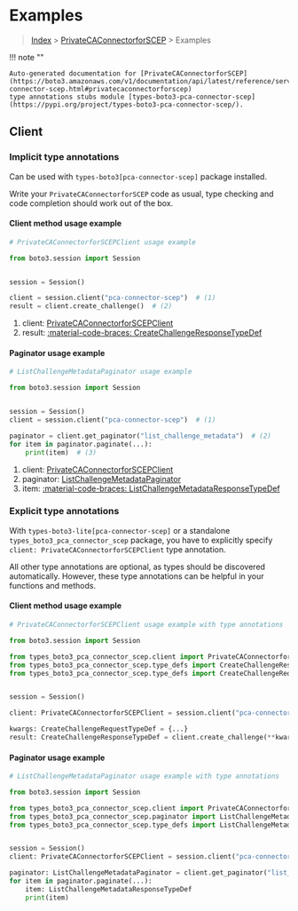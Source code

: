 # Examples

> [Index](../README.md) > [PrivateCAConnectorforSCEP](./README.md) > Examples

!!! note ""

    Auto-generated documentation for [PrivateCAConnectorforSCEP](https://boto3.amazonaws.com/v1/documentation/api/latest/reference/services/pca-connector-scep.html#privatecaconnectorforscep)
    type annotations stubs module [types-boto3-pca-connector-scep](https://pypi.org/project/types-boto3-pca-connector-scep/).

## Client

### Implicit type annotations

Can be used with `types-boto3[pca-connector-scep]` package installed.

Write your `PrivateCAConnectorforSCEP` code as usual,
type checking and code completion should work out of the box.


#### Client method usage example

```python
# PrivateCAConnectorforSCEPClient usage example

from boto3.session import Session


session = Session()

client = session.client("pca-connector-scep")  # (1)
result = client.create_challenge()  # (2)
```

1. client: [PrivateCAConnectorforSCEPClient](./client.md)
2. result: [:material-code-braces: CreateChallengeResponseTypeDef](./type_defs.md#createchallengeresponsetypedef)



#### Paginator usage example

```python
# ListChallengeMetadataPaginator usage example

from boto3.session import Session


session = Session()
client = session.client("pca-connector-scep")  # (1)

paginator = client.get_paginator("list_challenge_metadata")  # (2)
for item in paginator.paginate(...):
    print(item)  # (3)
```

1. client: [PrivateCAConnectorforSCEPClient](./client.md)
2. paginator: [ListChallengeMetadataPaginator](./paginators.md#listchallengemetadatapaginator)
3. item: [:material-code-braces: ListChallengeMetadataResponseTypeDef](./type_defs.md#listchallengemetadataresponsetypedef)




### Explicit type annotations

With `types-boto3-lite[pca-connector-scep]`
or a standalone `types_boto3_pca_connector_scep` package, you have to explicitly specify `client: PrivateCAConnectorforSCEPClient` type annotation.

All other type annotations are optional, as types should be discovered automatically.
However, these type annotations can be helpful in your functions and methods.


#### Client method usage example

```python
# PrivateCAConnectorforSCEPClient usage example with type annotations

from boto3.session import Session

from types_boto3_pca_connector_scep.client import PrivateCAConnectorforSCEPClient
from types_boto3_pca_connector_scep.type_defs import CreateChallengeResponseTypeDef
from types_boto3_pca_connector_scep.type_defs import CreateChallengeRequestTypeDef


session = Session()

client: PrivateCAConnectorforSCEPClient = session.client("pca-connector-scep")

kwargs: CreateChallengeRequestTypeDef = {...}
result: CreateChallengeResponseTypeDef = client.create_challenge(**kwargs)
```



#### Paginator usage example

```python
# ListChallengeMetadataPaginator usage example with type annotations

from boto3.session import Session

from types_boto3_pca_connector_scep.client import PrivateCAConnectorforSCEPClient
from types_boto3_pca_connector_scep.paginator import ListChallengeMetadataPaginator
from types_boto3_pca_connector_scep.type_defs import ListChallengeMetadataResponseTypeDef


session = Session()
client: PrivateCAConnectorforSCEPClient = session.client("pca-connector-scep")

paginator: ListChallengeMetadataPaginator = client.get_paginator("list_challenge_metadata")
for item in paginator.paginate(...):
    item: ListChallengeMetadataResponseTypeDef
    print(item)
```




